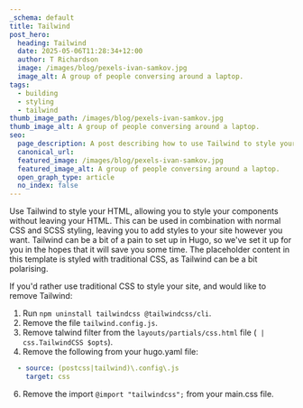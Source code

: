 ```yaml
---
_schema: default
title: Tailwind
post_hero:
  heading: Tailwind
  date: 2025-05-06T11:28:34+12:00
  author: T Richardson
  image: /images/blog/pexels-ivan-samkov.jpg
  image_alt: A group of people conversing around a laptop.
tags:
  - building
  - styling
  - tailwind
thumb_image_path: /images/blog/pexels-ivan-samkov.jpg
thumb_image_alt: A group of people conversing around a laptop.
seo:
  page_description: A post describing how to use Tailwind to style your site, and how to uninstall it you don't want it.
  canonical_url:
  featured_image: /images/blog/pexels-ivan-samkov.jpg
  featured_image_alt: A group of people conversing around a laptop.
  open_graph_type: article
  no_index: false
---
```

Use Tailwind to style your HTML, allowing you to style your components without leaving your HTML. This can be used in combination with normal CSS and SCSS styling, leaving you to add styles to your site however you want. Tailwind can be a bit of a pain to set up in Hugo, so we've set it up for you in the hopes that it will save you some time. The placeholder content in this template is styled with traditional CSS, as Tailwind can be a bit polarising.

If you'd rather use traditional CSS to style your site, and would like to remove Tailwind:

1. Run `npm uninstall tailwindcss @tailwindcss/cli`.
2. Remove the file `tailwind.config.js`.
4. Remove talwind filter from the `layouts/partials/css.html` file (` | css.TailwindCSS $opts`).
5. Remove the following from your hugo.yaml file:
```yaml
  - source: (postcss|tailwind)\.config\.js
    target: css
```
6. Remove the import `@import "tailwindcss";` from your main.css file.